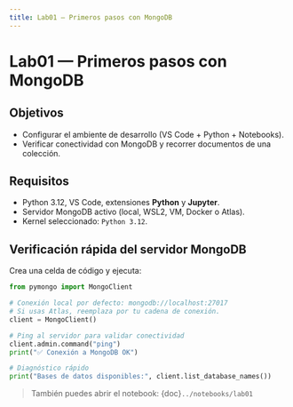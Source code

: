 ```yaml
---
title: Lab01 — Primeros pasos con MongoDB
---
```


# Lab01 — Primeros pasos con MongoDB

## Objetivos
- Configurar el ambiente de desarrollo (VS Code + Python + Notebooks).
- Verificar conectividad con MongoDB y recorrer documentos de una colección.

## Requisitos
- Python 3.12, VS Code, extensiones **Python** y **Jupyter**.
- Servidor MongoDB activo (local, WSL2, VM, Docker o Atlas).
- Kernel seleccionado: `Python 3.12`.

## Verificación rápida del servidor MongoDB
Crea una celda de código y ejecuta:

```python
from pymongo import MongoClient

# Conexión local por defecto: mongodb://localhost:27017
# Si usas Atlas, reemplaza por tu cadena de conexión.
client = MongoClient()

# Ping al servidor para validar conectividad
client.admin.command("ping")
print("✅ Conexión a MongoDB OK")

# Diagnóstico rápido
print("Bases de datos disponibles:", client.list_database_names())
```

> También puedes abrir el notebook: {doc}`../notebooks/lab01`
